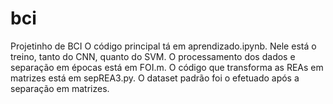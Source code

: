 # bci
Projetinho de BCI
O código principal tá em aprendizado.ipynb. Nele está o treino, tanto do CNN, quanto do SVM.
O processamento dos dados e separação em épocas está em FOI.m.
O código que transforma as REAs em matrizes está em sepREA3.py.
O dataset padrão foi o efetuado após a separação em matrizes.
